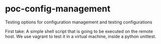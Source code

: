 # poc-config-management
Testing options for configuration management and testing configurations

First take:
A simple shell script that is going to be executed on the remote host. We use vagrant to test it in a virtual machine,
inside a python unittest.
